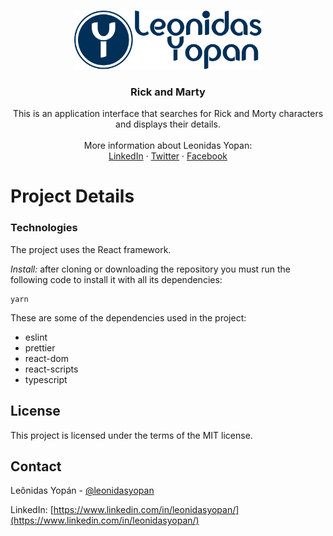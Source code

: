 <!-- PROJECT LOGO -->
<br />
<p align="center">
  <a href="https://leonidasyopan.com/">
    <img src="https://raw.githubusercontent.com/leonidasyopan/yopan-journal-frontend/master/src/assets/logo-leonidas-yopan-480x150.png" alt="Logo Leonidas Yopan" width="300" height="94" target="_blank">
  </a>

  <h3 align="center">Rick and Marty</h3>

  <p align="center">
    This is an application interface that searches for Rick and Morty characters and displays  their details.
    <br />
    <br />
    More information about Leonidas Yopan:
    <br />
    <a href="https://www.linkedin.com/in/leonidasyopan/" target="_blank">LinkedIn</a>
    ·
    <a href="https://twitter.com/leonidasyopan" target="_blank">Twitter</a>
    ·
    <a href="https://www.facebook.com/leonidasyopan" target="_blank">Facebook</a>
  </p>
</p>

# Project Details

### Technologies
The project uses the React framework.

_Install:_ after cloning or downloading the repository you must run the following code to install it with all its dependencies:

```
yarn
```

These are some of the dependencies used in the project:

- eslint
- prettier
- react-dom
- react-scripts
- typescript

<!-- LICENSE -->

## License

This project is licensed under the terms of the MIT license.

<!-- CONTACT -->

## Contact

Leônidas Yopán - [@leonidasyopan](https://twitter.com/leonidasyopan)

LinkedIn: [https://www.linkedin.com/in/leonidasyopan/](https://www.linkedin.com/in/leonidasyopan/)
